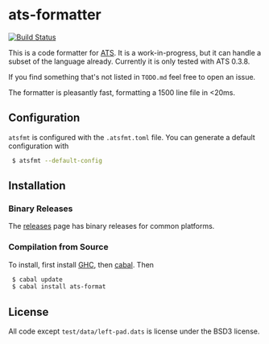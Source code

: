 # ats-formatter

[![Build Status](https://travis-ci.org/vmchale/ats-format.svg?branch=master)](https://travis-ci.org/vmchale/ats-format)

This is a code formatter for [ATS](http://www.ats-lang.org/). It is
a work-in-progress, but it can handle a subset of the language already.
Currently it is only tested with ATS 0.3.8.

If you find something that's not listed in `TODO.md` feel free to open
an issue.

The formatter is pleasantly fast, formatting a 1500 line file in <20ms.

## Configuration

`atsfmt` is configured with the `.atsfmt.toml` file. You can generate a default
configuration with

```bash
 $ atsfmt --default-config
```

## Installation

### Binary Releases

The [releases](https://github.com/vmchale/ats-format/releases) page has binary
releases for common platforms.

### Compilation from Source

To install, first install [GHC](https://www.haskell.org/ghc/download.html), then
[cabal](https://www.haskell.org/cabal/download.html). Then

```bash
 $ cabal update
 $ cabal install ats-format
```

## License

All code except `test/data/left-pad.dats` is license under the BSD3 license.
